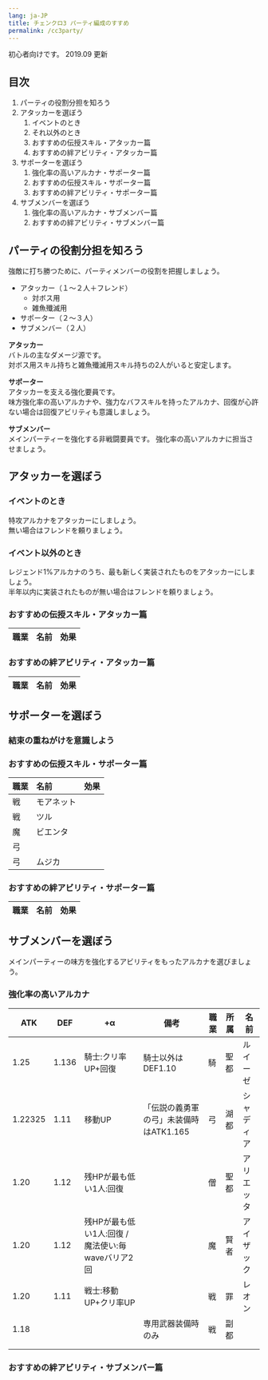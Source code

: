 ```yaml
---
lang: ja-JP
title: チェンクロ3 パーティ編成のすすめ
permalink: /cc3party/
---
```


初心者向けです。
2019.09 更新

## 目次

1. パーティの役割分担を知ろう
1. アタッカーを選ぼう  
    1. イベントのとき
    1. それ以外のとき
    1. おすすめの伝授スキル・アタッカー篇
    1. おすすめの絆アビリティ・アタッカー篇
1. サポーターを選ぼう
    1. 強化率の高いアルカナ・サポーター篇
    1. おすすめの伝授スキル・サポーター篇
    1. おすすめの絆アビリティ・サポーター篇
1. サブメンバーを選ぼう
    1. 強化率の高いアルカナ・サブメンバー篇
    1. おすすめの絆アビリティ・サブメンバー篇

## パーティの役割分担を知ろう

強敵に打ち勝つために、パーティメンバーの役割を把握しましょう。

- アタッカー（１～２人＋フレンド）
  - 対ボス用
  - 雑魚殲滅用
- サポーター（２～３人）
- サブメンバー（２人）

**アタッカー**  
バトルの主なダメージ源です。  
対ボス用スキル持ちと雑魚殲滅用スキル持ちの2人がいると安定します。

**サポーター**  
アタッカーを支える強化要員です。  
味方強化率の高いアルカナや、強力なバフスキルを持ったアルカナ、回復が心許ない場合は回復アビリティも意識しましょう。

**サブメンバー**  
メインパーティーを強化する非戦闘要員です。
強化率の高いアルカナに担当させましょう。

## アタッカーを選ぼう

### イベントのとき

特攻アルカナをアタッカーにしましょう。  
無い場合はフレンドを頼りましょう。

### イベント以外のとき

レジェンド1%アルカナのうち、最も新しく実装されたものをアタッカーにしましょう。  
半年以内に実装されたものが無い場合はフレンドを頼りましょう。

### おすすめの伝授スキル・アタッカー篇

職業|名前|効果
:--|:--|:--

### おすすめの絆アビリティ・アタッカー篇

職業|名前|効果
:--|:--|:--

## サポーターを選ぼう

### 結束の重ねがけを意識しよう

### おすすめの伝授スキル・サポーター篇

職業|名前|効果
:--|:--|:--
戦|モアネット|
戦|ツル|
魔|ビエンタ|
弓||
弓|ムジカ|

### おすすめの絆アビリティ・サポーター篇

職業|名前|効果
:--|:--|:--

## サブメンバーを選ぼう

メインパーティーの味方を強化するアビリティをもったアルカナを選びましょう。

### 強化率の高いアルカナ

ATK|DEF|+α|備考|職業|所属|名前
---|---|---|---|---|---|---
1.25|1.136|騎士:クリ率UP+回復|騎士以外はDEF1.10|騎|聖都|ルイーゼ
1.22325|1.11|移動UP|「伝説の義勇軍の弓」未装備時はATK1.165|弓|湖都|シャディア
1.20|1.12|残HPが最も低い1人:回復||僧|聖都|アリエッタ
1.20|1.12|残HPが最も低い1人:回復 / 魔法使い:毎waveバリア2回||魔|賢者|アイザック
1.20|1.11|戦士:移動UP+クリ率UP||戦|罪|レオン
1.18|||専用武器装備時のみ|戦|副都|
|||||
|||||

### おすすめの絆アビリティ・サブメンバー篇
